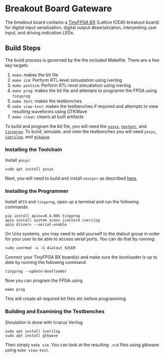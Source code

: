 # Breakout Board Gateware
The breakout board contains a [TinyFPGA BX](https://tinyfpga.com/bx/guide.html)
(Lattice ICE40 breakout board) for digital input serialization, digital output
deserialization, interpreting user input, and driving indication LEDs.

## Build Steps
The build process is governed by the the included Makefile. There are a few key
targets:

1. `make`: makes the bit file
1. `make sim`: Perform RTL-level simuatation using iverilog
1. `make postsim`: Perform RTL-level simuatation using iverilog
1. `make prog`: makes the bit file and attempts to programm the FPGA using `tinyprog`
1. `make test`: makes the testbenches
1. `make view-test`: makes the testbenches if required and attempts to view resulting waveforms using GTKWave
1. `make clean`: cleans all built artifacts

To build and program the bit file, you will need the
[`yosys`](http://www.clifford.at/yosys/),
[`nextpnr`](https://github.com/YosysHQ/nextpnr), and
[`tinyprog`](https://pypi.org/project/tinyprog/). To build, simulate, and view
the testbenches you will need `yosys`,
[`iverilog`](http://iverilog.icarus.com/), and
[`gtkwave`](http://gtkwave.sourceforge.net/).

### Installing the Toolchain
Install `yosys`:

```
sudo apt install yosys
```

Next, you will need to build and install `nextpnr` as described
[here](https://github.com/YosysHQ/nextpnr#nextpnr-ice40).

### Installing the Programmer
Install `APIO` and `tinyprog`, open up a terminal and run the following
commands:

```
pip install apio==0.4.0b5 tinyprog
apio install system scons icestorm iverilog
apio drivers --serial-enable
```

On Unix systems, you may need to add yourself to the dialout group in order for
your user to be able to access serial ports. You can do that by running:

```
sudo usermod -a -G dialout $USER
```

Connect your TinyFPGA BX board(s) and make sure the bootloader is up to date by
running the following command:

```
tinyprog --update-bootloader
```

Now you can program the FPGA using

```
make prog
```

This will create all required bit files etc before programming

### Building and Examining the Testbenches
Simulation is done with Icrarus Verilog

```
sudo apt install iverilog
sudo apt install gtkwave
```

Then simply `make sim`. You can look at the resulting `.vcd` files using
gtkwave using `make view-test`.
